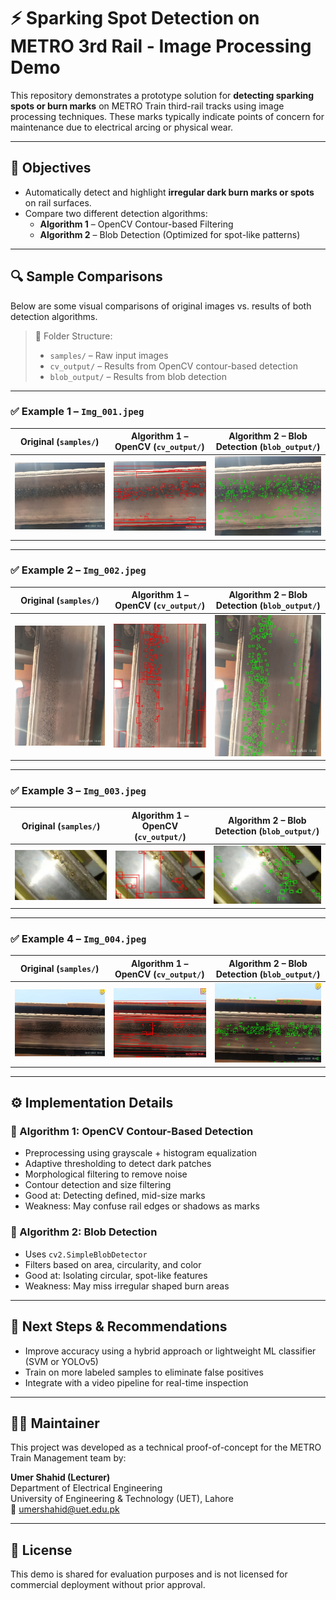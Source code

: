# ⚡️ Sparking Spot Detection on METRO 3rd Rail - Image Processing Demo

This repository demonstrates a prototype solution for **detecting sparking spots or burn marks** on METRO Train third-rail tracks using image processing techniques. These marks typically indicate points of concern for maintenance due to electrical arcing or physical wear.

---

## 🧠 Objectives

- Automatically detect and highlight **irregular dark burn marks or spots** on rail surfaces.
- Compare two different detection algorithms:
  - **Algorithm 1** – OpenCV Contour-based Filtering
  - **Algorithm 2** – Blob Detection (Optimized for spot-like patterns)

---

## 🔍 Sample Comparisons

Below are some visual comparisons of original images vs. results of both detection algorithms.

> 📁 Folder Structure:
> - `samples/` – Raw input images
> - `cv_output/` – Results from OpenCV contour-based detection
> - `blob_output/` – Results from blob detection

---

### ✅ Example 1 – `Img_001.jpeg`

| Original (`samples/`) | Algorithm 1 – OpenCV (`cv_output/`) | Algorithm 2 – Blob Detection (`blob_output/`) |
|-----------------------|-------------------------------------|-----------------------------------------------|
| ![](samples/Img_001.jpeg) | ![](cv_output/Img_001.jpeg) | ![](blob_output/Img_001.jpeg) |

---

### ✅ Example 2 – `Img_002.jpeg`

| Original (`samples/`) | Algorithm 1 – OpenCV (`cv_output/`) | Algorithm 2 – Blob Detection (`blob_output/`) |
|-----------------------|-------------------------------------|-----------------------------------------------|
| ![](samples/Img_002.jpeg) | ![](cv_output/Img_002.jpeg) | ![](blob_output/Img_002.jpeg) |

---

### ✅ Example 3 – `Img_003.jpeg`

| Original (`samples/`) | Algorithm 1 – OpenCV (`cv_output/`) | Algorithm 2 – Blob Detection (`blob_output/`) |
|-----------------------|-------------------------------------|-----------------------------------------------|
| ![](samples/Img_003.jpeg) | ![](cv_output/Img_003.jpeg) | ![](blob_output/Img_003.jpeg) |

---

### ✅ Example 4 – `Img_004.jpeg`

| Original (`samples/`) | Algorithm 1 – OpenCV (`cv_output/`) | Algorithm 2 – Blob Detection (`blob_output/`) |
|-----------------------|-------------------------------------|-----------------------------------------------|
| ![](samples/Img_004.jpeg) | ![](cv_output/Img_004.jpeg) | ![](blob_output/Img_004.jpeg) |

---


## ⚙️ Implementation Details

### 🔧 Algorithm 1: OpenCV Contour-Based Detection
- Preprocessing using grayscale + histogram equalization
- Adaptive thresholding to detect dark patches
- Morphological filtering to remove noise
- Contour detection and size filtering
- Good at: Detecting defined, mid-size marks
- Weakness: May confuse rail edges or shadows as marks

### 🎯 Algorithm 2: Blob Detection
- Uses `cv2.SimpleBlobDetector`
- Filters based on area, circularity, and color
- Good at: Isolating circular, spot-like features
- Weakness: May miss irregular shaped burn areas

---

## 📌 Next Steps & Recommendations

- Improve accuracy using a hybrid approach or lightweight ML classifier (SVM or YOLOv5)
- Train on more labeled samples to eliminate false positives
- Integrate with a video pipeline for real-time inspection

---

## 👨‍💻 Maintainer

This project was developed as a technical proof-of-concept for the METRO Train Management team by:

**Umer Shahid (Lecturer)**  
Department of Electrical Engineering  
University of Engineering & Technology (UET), Lahore  
📧 umershahid@uet.edu.pk  

---

## 📎 License

This demo is shared for evaluation purposes and is not licensed for commercial deployment without prior approval.

